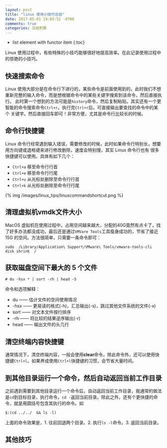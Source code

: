 ```yaml
---
layout: post
title: "linux 使用小技巧总结"
date: 2017-05-01 19:03:52 -0700
comments: true
categories: 总结积累
---
```


* list element with functor item
{:toc}

Linux 使用过程中，有些特殊的小技巧能够很好地提高效率。在此记录使用过程中的惊艳的小技巧。  

<!--more-->

## 快速搜索命令

Linux 使用大部分是在命令行下进行的，某些命令是前面使用到的，此时我们不想重新完整的输入命令，而是想根据命令中的某些关键字搜索到该命令，然后直接执行。
此时第一个想到的方法可能是`history`命令，然后复制粘贴，其实还有一个更智能的命令搜索命令`Ctrl+r`。执行完`Ctrl+r`后，可直接输出要查找的命令中的某个
关键字。然后直接回车即可！非常方便，尤其是命令行比较长的时候。  

## 命令行快捷键

Linux 命令行经常遇到输入错误，需要修改的时候，此时如果命令行特别长，想要用方向键或退格键来进行修改删除，速度会特别慢，其实 Linux 命令行也有
很多快捷键可以使用。具体有如下几个：

* `Ctrl+a` 移至命令行行首
* `Ctrl+e` 移至命令行行尾
* `Ctrl+u` 从光标处删除至命令行行首
* `Ctrl+k` 从光标处删除至命令行行尾

{% img /images/linux_tips/linuxcommandshortcut.png %}

## 清理虚拟机vmdk文件大小

MacOS 虚拟机在使用过程中，占用空间越来越大，分配的40G竟然有点卡了，找了好多办法都没成功，最后还是通过`VMVare Tools`工具瘦身成功的，节省了接近 15G 的空间。方法很简单，只需要一条命令即可：  

```
sudo  /Library/Application\ Support/VMware\ Tools/vmware-tools-cli disk shrink  /
```

## 获取磁盘空间下最大的 5 个文件

```
# du -hsx * | sort -rh | head -5
```

命令和选项解释： 

* du —— 估计文件的空间使用情况
* -hsx —— 更易读的格式(-h)，汇总输出(-s)，跳过其他文件系统的文件(-x)  
* sort —— 对文本文件按行排序  
* -rh —— 将比较的结果逆序输出(-r) 
* head —— 输出文件的头几行 

## 清空终端内容快捷键

通常情况下，清空终端内容，一般会使用**clear**命令，除此命令外，还可以使用快捷键`Ctrl+l`。如果养成使用`Ctrl+l`快捷键的习惯，会节省大量时间。

## 到其他目录运行一个命令，然后自动返回当前工作目录

之前遇到需要到其他目录运行一个命令后，自动返回当前工作目录，我通常的做法是`cd`到目标目录，执行命令，`cd -`返回当前目录。除此之外，还有个更快捷的命令，就是用圆括号包含其执行的命令。如  

```
$:(cd ../../  && ls -l)
```
上面的命令效果是，1. 往前回退两个目录。2. 执行`ls -l`命令。3. 返回当前目录。

## 其他技巧

